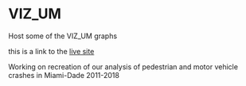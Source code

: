 # VIZ_UM
Host some of the VIZ_UM graphs

this is a link to the [live site](https://idoneo.github.io/VIZ_UM/)

Working on recreation of our analysis of pedestrian and motor vehicle crashes in Miami-Dade 2011-2018 


